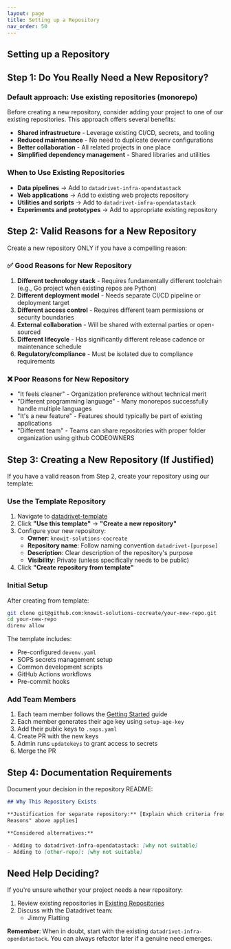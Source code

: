 ```yaml
---
layout: page
title: Setting up a Repository
nav_order: 50
---
```


## Setting up a Repository

## Step 1: Do You Really Need a New Repository?

### Default approach: Use existing repositories (monorepo)

Before creating a new repository, consider adding your project to one of our
existing repositories. This approach offers several benefits:

- **Shared infrastructure** - Leverage existing CI/CD, secrets, and tooling
- **Reduced maintenance** - No need to duplicate devenv configurations
- **Better collaboration** - All related projects in one place
- **Simplified dependency management** - Shared libraries and utilities

### When to Use Existing Repositories

- **Data pipelines** → Add to `datadrivet-infra-opendatastack`
- **Web applications** → Add to existing web projects repository
- **Utilities and scripts** → Add to `datadrivet-infra-opendatastack`
- **Experiments and prototypes** → Add to appropriate existing repository

## Step 2: Valid Reasons for a New Repository

Create a new repository ONLY if you have a compelling reason:

### ✅ Good Reasons for New Repository

1. **Different technology stack** - Requires fundamentally different toolchain
   (e.g., Go project when existing repos are Python)
2. **Different deployment model** - Needs separate CI/CD pipeline or deployment
   target
3. **Different access control** - Requires different team permissions or
   security boundaries
4. **External collaboration** - Will be shared with external parties or
   open-sourced
5. **Different lifecycle** - Has significantly different release cadence or
   maintenance schedule
6. **Regulatory/compliance** - Must be isolated due to compliance requirements

### ❌ Poor Reasons for New Repository

- "It feels cleaner" - Organization preference without technical merit
- "Different programming language" - Many monorepos successfully handle multiple
  languages
- "It's a new feature" - Features should typically be part of existing
  applications
- "Different team" - Teams can share repositories with proper folder
  organization using github CODEOWNERS

## Step 3: Creating a New Repository (If Justified)

If you have a valid reason from Step 2, create your repository using our
template:

### Use the Template Repository

1. Navigate to
   [datadrivet-template](https://github.com/knowit-solutions-cocreate/datadrivet-template)
2. Click **"Use this template"** → **"Create a new repository"**
3. Configure your new repository:
   - **Owner**: `knowit-solutions-cocreate`
   - **Repository name**: Follow naming convention `datadrivet-[purpose]`
   - **Description**: Clear description of the repository's purpose
   - **Visibility**: Private (unless specifically needs to be public)
4. Click **"Create repository from template"**

### Initial Setup

After creating from template:

```bash
git clone git@github.com:knowit-solutions-cocreate/your-new-repo.git
cd your-new-repo
direnv allow
```

The template includes:

- Pre-configured `devenv.yaml`
- SOPS secrets management setup
- Common development scripts
- GitHub Actions workflows
- Pre-commit hooks

### Add Team Members

1. Each team member follows the [Getting Started](02-getting-started.html) guide
2. Each member generates their age key using `setup-age-key`
3. Add their public keys to `.sops.yaml`
4. Create PR with the new keys
5. Admin runs `updatekeys` to grant access to secrets
6. Merge the PR

## Step 4: Documentation Requirements

Document your decision in the repository README:

```markdown
## Why This Repository Exists

**Justification for separate repository:** [Explain which criteria from "Valid
Reasons" above applies]

**Considered alternatives:**

- Adding to datadrivet-infra-opendatastack: [why not suitable]
- Adding to [other-repo]: [why not suitable]
```

## Need Help Deciding?

If you're unsure whether your project needs a new repository:

1. Review existing repositories in
   [Existing Repositories](03-existing-repositories.html)
2. Discuss with the Datadrivet team:
   - Jimmy Flatting

**Remember**: When in doubt, start with the existing `datadrivet-infra-opendatastack`. You can always
refactor later if a genuine need emerges.
